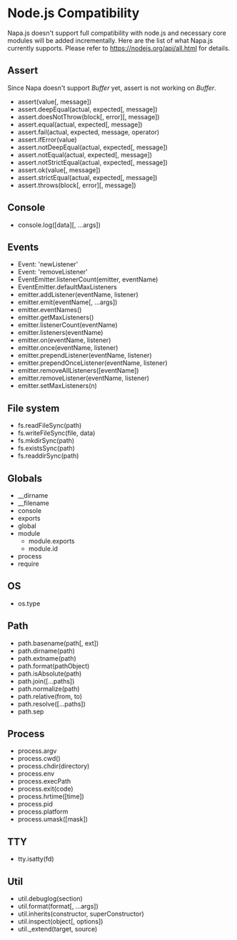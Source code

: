 # Node.js Compatibility

Napa.js doesn't support full compatibility with node.js and necessary core modules will be added incrementally. Here are the list of what Napa.js currently supports. Please refer to https://nodejs.org/api/all.html for details.

## Assert

Since Napa doesn't support *Buffer* yet, assert is not working on *Buffer*.

* assert(value[, message])
* assert.deepEqual(actual, expected[, message])
* assert.doesNotThrow(block[, error][, message])
* assert.equal(actual, expected[, message])
* assert.fail(actual, expected, message, operator)
* assert.ifError(value)
* assert.notDeepEqual(actual, expected[, message])
* assert.notEqual(actual, expected[, message])
* assert.notStrictEqual(actual, expected[, message])
* assert.ok(value[, message])
* assert.strictEqual(actual, expected[, message])
* assert.throws(block[, error][, message])

## Console

* console.log([data][, ...args])

## Events

* Event: 'newListener'
* Event: 'removeListener'
* EventEmitter.listenerCount(emitter, eventName)
* EventEmitter.defaultMaxListeners
* emitter.addListener(eventName, listener)
* emitter.emit(eventName[, ...args])
* emitter.eventNames()
* emitter.getMaxListeners()
* emitter.listenerCount(eventName)
* emitter.listeners(eventName)
* emitter.on(eventName, listener)
* emitter.once(eventName, listener)
* emitter.prependListener(eventName, listener)
* emitter.prependOnceListener(eventName, listener)
* emitter.removeAllListeners([eventName])
* emitter.removeListener(eventName, listener)
* emitter.setMaxListeners(n)

## File system

* fs.readFileSync(path)
* fs.writeFileSync(file, data)
* fs.mkdirSync(path)
* fs.existsSync(path)
* fs.readdirSync(path)

## Globals

* __dirname
* __filename
* console
* exports
* global
* module
    * module.exports
    * module.id
* process
* require

## OS

* os.type

## Path

* path.basename(path[, ext])
* path.dirname(path)
* path.extname(path)
* path.format(pathObject)
* path.isAbsolute(path)
* path.join([...paths])
* path.normalize(path)
* path.relative(from, to)
* path.resolve([...paths])
* path.sep

## Process

* process.argv
* process.cwd()
* process.chdir(directory)
* process.env
* process.execPath
* process.exit(code)
* process.hrtime([time])
* process.pid
* process.platform
* process.umask([mask])

## TTY

* tty.isatty(fd)

## Util

* util.debuglog(section)
* util.format(format[, ...args])
* util.inherits(constructor, superConstructor)
* util.inspect(object[, options])
* util._extend(target, source)
